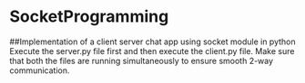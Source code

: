 # SocketProgramming
##Implementation of a client server chat app using socket module in python
Execute the server.py file first and then execute the client.py file. Make sure that both the files are running simultaneously to ensure smooth 2-way communication.

